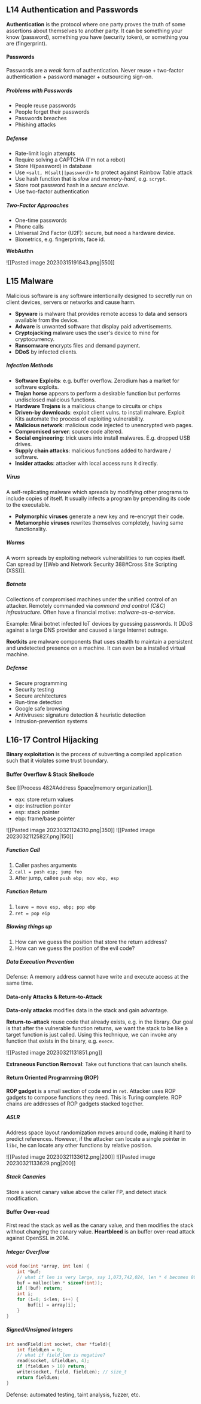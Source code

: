 ## L14 Authentication and Passwords

**Authentication** is the protocol where one party proves the truth of some assertions about themselves to another party. It can be something your know (password), something you have (security token), or something you are (fingerprint).

#### Passwords

Passwords are a *weak* form of authentication. Never reuse + two-factor authentication + password manager + outsourcing sign-on.

##### Problems with Passwords

* People reuse passwords
* People forget their passwords
* Passwords breaches
* Phishing attacks

##### Defense

* Rate-limit login attempts
* Require solving a CAPTCHA (I'm not a robot)
* Store H(password) in database
* Use `<salt, H(salt||password)>` to protect against Rainbow Table attack
* Use hash function that is *slow* and *memory-hard*, e.g. `scrypt`.
* Store root password hash in a *secure enclave*.
* Use two-factor authentication

##### Two-Factor Approaches

* One-time passwords
* Phone calls
* Universal 2nd Factor (U2F): secure, but need a hardware device.
* Biometrics, e.g. fingerprints, face id.

**WebAuthn**

![[Pasted image 20230315191843.png|550]]



## L15 Malware

Malicious software is any software intentionally designed to secretly run on client devices, servers or networks and cause harm.

* **Spyware** is malware that provides remote access to data and sensors available from the device.
* **Adware** is unwanted software that display paid advertisements.
* **Cryptojacking** malware uses the user's device to mine for cryptocurrency.
* **Ransomware** encrypts files and demand payment.
* **DDoS** by infected clients.

##### Infection Methods

* **Software Exploits**: e.g. buffer overflow. Zerodium has a market for software exploits.
* **Trojan horse** appears to perform a desirable function but performs undisclosed malicious functions.
* **Hardware Trojans** is a malicious change to circuits or chips
* **Driven-by downloads**: exploit client vulns. to install malware. Exploit Kits automate the process of exploiting vulnerability.
* **Malicious network**: malicious code injected to unencrypted web pages.
* **Compromised server**: source code altered.
* **Social engineering**: trick users into install malwares. E.g. dropped USB drives.
* **Supply chain attacks**: malicious functions added to hardware / software.
* **Insider attacks**: attacker with local access runs it directly. 

##### Virus

A self-replicating malware which spreads by modifying other programs to include copies of itself. It usually infects a program by prepending its code to the executable.

* **Polymorphic viruses** generate a new key and re-encrypt their code.
* **Metamorphic viruses** rewrites themselves completely, having same functionality.

##### Worms

A worm spreads by exploiting network vulnerabilities to run copies itself. Can spread by [[Web and Network Security 388#Cross Site Scripting (XSS)]].

##### Botnets

Collections of compromised machines under the unified control of an attacker. Remotely commanded via *command and control (C&C) infrastructure*. Often have a financial motive: *malware-as-a-service*.

Example: Mirai botnet infected IoT devices by guessing passwords. It DDoS against a large DNS provider and caused a large Internet outrage.

**Rootkits** are malware components that uses stealth to maintain a persistent and undetected presence on a machine. It can even be a installed virtual machine.

##### Defense

* Secure programming
* Security testing
* Secure architectures
* Run-time detection
* Google safe browsing
* Antiviruses: signature detection & heuristic detection
* Intrusion-prevention systems



## L16-17 Control Hijacking

**Binary exploitation** is the process of subverting a compiled application such that it violates some trust boundary.

#### Buffer Overflow & Stack Shellcode

See [[Process 482#Address Space|memory organization]].

* eax: store return values
* eip: instruction pointer
* esp: stack pointer
* ebp: frame/base pointer

![[Pasted image 20230321124310.png|350]] ![[Pasted image 20230321125827.png|150]]

##### Function Call

1. Caller pashes arguments
2. `call = push eip; jump foo`
3. After jump, callee `push ebp; mov ebp, esp`

##### Function Return

1. `leave = move esp, ebp; pop ebp`
2. `ret = pop eip`

##### Blowing things up

1. How can we guess the position that store the return address?
2. How can we guess the position of the evil code?

##### Data Execution Prevention

Defense: A memory address cannot have write and execute access at the same time.

#### Data-only Attacks & Return-to-Attack

**Data-only attacks** modifies data in the stack and gain advantage.

**Return-to-attack** reuse code that already exists, e.g. in the library. Our goal is that after the vulnerable function returns, we want the stack to be like a target function is just called. Using this technique, we can invoke any function that exists in the binary, e.g. `execv`.

![[Pasted image 20230321131851.png]]

**Extraneous Function Removal**: Take out functions that can launch shells.

#### Return Oriented Programming (ROP)

**ROP gadget** is a small section of code end in `ret`. Attacker uses ROP gadgets to compose functions they need. This is Turing complete. ROP chains are addresses of ROP gadgets stacked together.

##### ASLR

Address space layout randomization moves around code, making it hard to predict references. However, if the attacker can locate a single pointer in `libc`, he can locate any other functions by relative position.

![[Pasted image 20230321133612.png|200]] ![[Pasted image 20230321133629.png|200]]

##### Stack Canaries

Store a secret canary value above the caller FP, and detect stack modification.

#### Buffer Over-read

First read the stack as well as the canary value, and then modifies the stack without changing the canary value. **Heartbleed** is an buffer over-read attack against OpenSSL in 2014.

##### Integer Overflow

```c
void foo(int *array, int len) {
	int *buf;
	// what if len is very large, say 1,073,742,024, len * 4 becomes 800
	buf = malloc(len * sizeof(int)); 
	if (!buf) return;
	int i;
	for (i=0; i<len; i++) {
		buf[i] = array[i];
	}
}
```

##### Signed/Unsigned Integers

```c
int sendField(int socket, char *field){
	int fieldLen = 0;
	// what if field_len is negative?
	read(socket, &fieldLen, 4);
	if (fieldLen > 10) return;
	write(socket, field, fieldLen); // size_t
	return fieldLen;
}
```

Defense: automated testing, taint analysis, fuzzer, etc.







